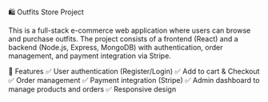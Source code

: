 🛍️ Outfits Store Project

This is a full-stack e-commerce web application where users can browse and purchase outfits. The project consists of a frontend (React) and a backend (Node.js, Express, MongoDB) with authentication, order management, and payment integration via Stripe.

🚀 Features
✅ User authentication (Register/Login)
✅ Add to cart & Checkout
✅ Order management
✅ Payment integration (Stripe)
✅ Admin dashboard to manage products and orders
✅ Responsive design

